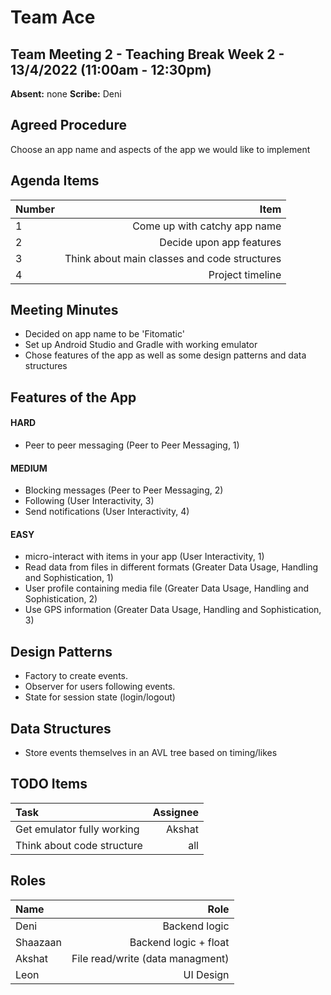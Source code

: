# Team Ace

## Team Meeting 2 - Teaching Break Week 2 - 13/4/2022 (11:00am - 12:30pm)
**Absent:**
none
**Scribe:**
Deni

## Agreed Procedure
Choose an app name and aspects of the app we would like to implement

## Agenda Items
| Number | Item |
| :--- | ---: |
| 1 | Come up with catchy app name |
| 2 | Decide upon app features |
| 3 | Think about main classes and code structures |
| 4 | Project timeline  |

## Meeting Minutes
- Decided on app name to be 'Fitomatic'
- Set up Android Studio and Gradle with working emulator
- Chose features of the app as well as some design patterns and data structures

## Features of the App
#### HARD
- Peer to peer messaging (Peer to Peer Messaging, 1) 
#### MEDIUM
- Blocking messages (Peer to Peer Messaging, 2)
- Following  (User Interactivity, 3)
- Send notifications (User Interactivity, 4)
#### EASY
- micro-interact with items in your app (User Interactivity, 1)
- Read data from files in different formats (Greater Data Usage, Handling and Sophistication, 1)
- User profile containing media file (Greater Data Usage, Handling and Sophistication, 2)
- Use GPS information (Greater Data Usage, Handling and Sophistication, 3)

## Design Patterns
- Factory to create events.
- Observer for users following events.
- State for session state (login/logout)

## Data Structures
- Store events themselves in an AVL tree based on timing/likes

## TODO Items
| Task | Assignee |
| :--- | ---: |
| Get emulator fully working | Akshat |
| Think about code structure | all |

## Roles
| Name     | Role |
| :------- | ------------: |
| Deni     | Backend logic |
| Shaazaan | Backend logic + float |
| Akshat   | File read/write (data managment) |
| Leon     | UI Design |
